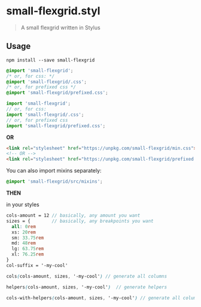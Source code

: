# small-flexgrid.styl

> A small flexgrid written in Stylus

## Usage

`npm install --save small-flexgrid`

```scss
@import 'small-flexgrid';
/* or, for css: */
@import 'small-flexgrid/.css';
/* or, for prefixed css */
@import 'small-flexgrid/prefixed.css';
```

```js
import 'small-flexgrid';
// or, for css:
import 'small-flexgrid/.css';
// or, for prefixed css
import 'small-flexgrid/prefixed.css';
```

**OR**

```html
<link rel="stylesheet" href="https://unpkg.com/small-flexgrid/min.css">
<!-- OR -->
<link rel="stylesheet" href="https://unpkg.com/small-flexgrid/prefixed.min.css">
```

You can also import mixins separately:
```scss
@import 'small-flexgrid/src/mixins';
```

**THEN**

in your styles

```scss
cols-amount = 12 // basically, any amount you want
sizes = {        // basically, any breakpoints you want
  all: 0rem
  xs: 20rem
  sm: 33.75rem
  md: 48rem
  lg: 63.75rem
  xl: 76.25rem
}
col-suffix = '-my-cool'

cols(cols-amount, sizes, '-my-cool') // generate all columns

helpers(cols-amount, sizes, '-my-cool')  // generate helpers

cols-with-helpers(cols-amount, sizes, '-my-cool') // generate all columns AND helpers
```

